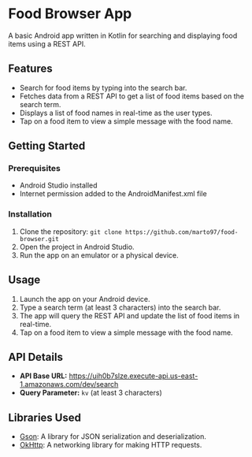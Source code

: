 # Food Browser App

A basic Android app written in Kotlin for searching and displaying food items using a REST API.

## Features

- Search for food items by typing into the search bar.
- Fetches data from a REST API to get a list of food items based on the search term.
- Displays a list of food names in real-time as the user types.
- Tap on a food item to view a simple message with the food name.

## Getting Started

### Prerequisites

- Android Studio installed
- Internet permission added to the AndroidManifest.xml file

### Installation

1. Clone the repository: `git clone https://github.com/marto97/food-browser.git`
2. Open the project in Android Studio.
3. Run the app on an emulator or a physical device.

## Usage

1. Launch the app on your Android device.
2. Type a search term (at least 3 characters) into the search bar.
3. The app will query the REST API and update the list of food items in real-time.
4. Tap on a food item to view a simple message with the food name.

## API Details

- **API Base URL:** https://uih0b7slze.execute-api.us-east-1.amazonaws.com/dev/search
- **Query Parameter:** `kv` (at least 3 characters)

## Libraries Used

- [Gson](https://github.com/google/gson): A library for JSON serialization and deserialization.
- [OkHttp](https://github.com/square/okhttp): A networking library for making HTTP requests.
